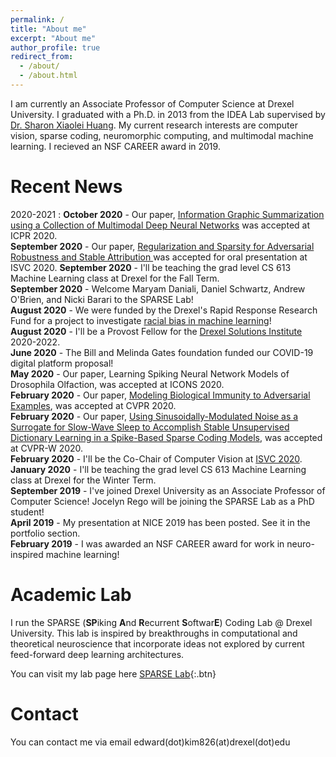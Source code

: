```yaml
---
permalink: /
title: "About me"
excerpt: "About me"
author_profile: true
redirect_from: 
  - /about/
  - /about.html
---
```

I am currently an Associate Professor of Computer Science at Drexel University. I graduated with a Ph.D. in 2013 from the IDEA Lab supervised by [Dr. Sharon Xiaolei Huang](https://faculty.ist.psu.edu/suh972/). My current research interests are computer vision, sparse coding, neuromorphic computing, and multimodal machine learning.  I recieved an NSF CAREER award in 2019. 

Recent News
======
2020-2021
:    **October 2020** - Our paper, [Information Graphic Summarization using a Collection of Multimodal Deep Neural Networks](http://edwardkim.net/files/ICPR2020.pdf) was accepted at ICPR 2020.   
**September 2020** - Our paper, [Regularization and Sparsity for Adversarial Robustness and Stable Attribution
](http://edwardkim.net/files/Regularization_ISVC2020.pdf) was accepted for oral presentation at ISVC 2020.
**September 2020** - I'll be teaching the grad level CS 613 Machine Learning class at Drexel for the Fall Term.   
**September 2020** - Welcome Maryam Daniali, Daniel Schwartz, Andrew O'Brien, and Nicki Barari to the SPARSE Lab!   
**August 2020** - We were funded by the Drexel's Rapid Response Research Fund for a project to investigate [racial bias in machine learning](https://drexel.edu/cci/stories/cci-project-to-mitigate-bias-in-ai-and-machine-learning-wins-racial-equity-award/)!  
**August 2020** - I'll be a Provost Fellow for the [Drexel Solutions Institute](https://drexel.edu/solutions-institute/) 2020-2022.  
**June 2020** - The Bill and Melinda Gates foundation funded our COVID-19 digital platform proposal!  
**May 2020** - Our paper, Learning Spiking Neural Network Models of Drosophila Olfaction, was accepted at ICONS 2020.  
**February 2020** - Our paper, [Modeling Biological Immunity to Adversarial Examples](https://edk208.github.io/publication/2020-06-01-modeling-bio), was accepted at CVPR 2020.  
**February 2020** - Our paper, [Using Sinusoidally-Modulated Noise as a Surrogate for Slow-Wave Sleep to Accomplish Stable Unsupervised Dictionary Learning in a Spike-Based Sparse Coding Models](https://edk208.github.io/publication/2020-05-01-slow-wave), was accepted at CVPR-W 2020.  
**February 2020** - I'll be the Co-Chair of Computer Vision at [ISVC 2020](https://www.isvc.net/).  
**January 2020** - I'll be teaching the grad level CS 613 Machine Learning class at Drexel for the Winter Term.  
**September 2019** - I've joined Drexel University as an Associate Professor of Computer Science! Jocelyn Rego will be joining the SPARSE Lab as a PhD student!  
**April 2019** - My presentation at NICE 2019 has been posted. See it in the portfolio section.  
**February 2019** - I was awarded an NSF CAREER award for work in neuro-inspired machine learning!  

Academic Lab
======
I run the SPARSE (**SP**iking **A**nd **R**ecurrent **S**oftwar**E**) Coding Lab @ Drexel University.
This lab is inspired by breakthroughs in computational and theoretical neuroscience that incorporate ideas not explored by current feed-forward deep learning architectures.

You can visit my lab page here [SPARSE Lab](http://www.pages.drexel.edu/~ek826/sparselab/){:.btn}

Contact
======
You can contact me via email edward(dot)kim826(at)drexel(dot)edu
